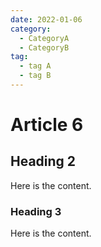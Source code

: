 ```yaml
---
date: 2022-01-06
category:
  - CategoryA
  - CategoryB
tag:
  - tag A
  - tag B
---
```


# Article 6

## Heading 2

Here is the content.

### Heading 3

Here is the content.
